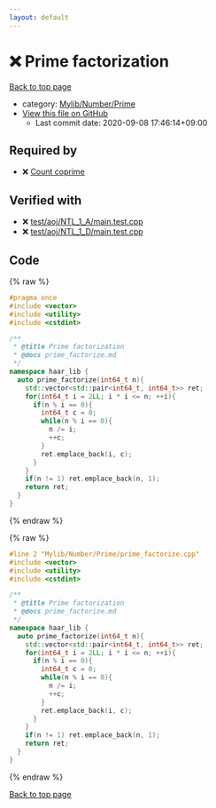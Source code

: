 ```yaml
---
layout: default
---
```


<!-- mathjax config similar to math.stackexchange -->
<script type="text/javascript" async
  src="https://cdnjs.cloudflare.com/ajax/libs/mathjax/2.7.5/MathJax.js?config=TeX-MML-AM_CHTML">
</script>
<script type="text/x-mathjax-config">
  MathJax.Hub.Config({
    TeX: { equationNumbers: { autoNumber: "AMS" }},
    tex2jax: {
      inlineMath: [ ['$','$'] ],
      processEscapes: true
    },
    "HTML-CSS": { matchFontHeight: false },
    displayAlign: "left",
    displayIndent: "2em"
  });
</script>

<script type="text/javascript" src="https://cdnjs.cloudflare.com/ajax/libs/jquery/3.4.1/jquery.min.js"></script>
<script src="https://cdn.jsdelivr.net/npm/jquery-balloon-js@1.1.2/jquery.balloon.min.js" integrity="sha256-ZEYs9VrgAeNuPvs15E39OsyOJaIkXEEt10fzxJ20+2I=" crossorigin="anonymous"></script>
<script type="text/javascript" src="../../../../assets/js/copy-button.js"></script>
<link rel="stylesheet" href="../../../../assets/css/copy-button.css" />


# :x: Prime factorization

<a href="../../../../index.html">Back to top page</a>

* category: <a href="../../../../index.html#26f1f261bc4e83492156752f5caf0111">Mylib/Number/Prime</a>
* <a href="{{ site.github.repository_url }}/blob/master/Mylib/Number/Prime/prime_factorize.cpp">View this file on GitHub</a>
    - Last commit date: 2020-09-08 17:46:14+09:00




## Required by

* :x: <a href="count_coprime.cpp.html">Count coprime</a>


## Verified with

* :x: <a href="../../../../verify/test/aoj/NTL_1_A/main.test.cpp.html">test/aoj/NTL_1_A/main.test.cpp</a>
* :x: <a href="../../../../verify/test/aoj/NTL_1_D/main.test.cpp.html">test/aoj/NTL_1_D/main.test.cpp</a>


## Code

<a id="unbundled"></a>
{% raw %}
```cpp
#pragma once
#include <vector>
#include <utility>
#include <cstdint>

/**
 * @title Prime factorization
 * @docs prime_factorize.md
 */
namespace haar_lib {
  auto prime_factorize(int64_t n){
    std::vector<std::pair<int64_t, int64_t>> ret;
    for(int64_t i = 2LL; i * i <= n; ++i){
      if(n % i == 0){
        int64_t c = 0;
        while(n % i == 0){
          n /= i;
          ++c;
        }
        ret.emplace_back(i, c);
      }
    }
    if(n != 1) ret.emplace_back(n, 1);
    return ret;
  }
}

```
{% endraw %}

<a id="bundled"></a>
{% raw %}
```cpp
#line 2 "Mylib/Number/Prime/prime_factorize.cpp"
#include <vector>
#include <utility>
#include <cstdint>

/**
 * @title Prime factorization
 * @docs prime_factorize.md
 */
namespace haar_lib {
  auto prime_factorize(int64_t n){
    std::vector<std::pair<int64_t, int64_t>> ret;
    for(int64_t i = 2LL; i * i <= n; ++i){
      if(n % i == 0){
        int64_t c = 0;
        while(n % i == 0){
          n /= i;
          ++c;
        }
        ret.emplace_back(i, c);
      }
    }
    if(n != 1) ret.emplace_back(n, 1);
    return ret;
  }
}

```
{% endraw %}

<a href="../../../../index.html">Back to top page</a>

